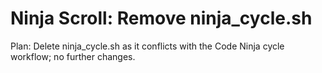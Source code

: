 # Ninja Scroll: Remove ninja_cycle.sh
Plan: Delete ninja_cycle.sh as it conflicts with the Code Ninja cycle workflow; no further changes.
